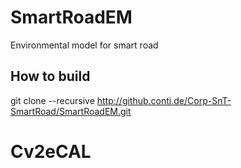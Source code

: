 # SmartRoadEM
Environmental model for smart road

## How to build
git clone --recursive http://github.conti.de/Corp-SnT-SmartRoad/SmartRoadEM.git

# Cv2eCAL
